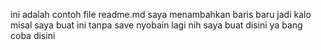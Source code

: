 ini adalah contoh file readme.md
saya menambahkan baris baru
jadi kalo misal saya buat ini
tanpa save
nyobain lagi nih
saya buat disini ya bang
coba disini